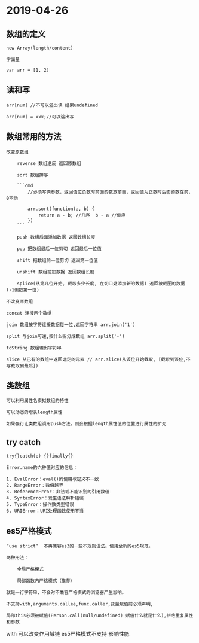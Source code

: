 # 2019-04-26

## 数组的定义

    new Array(length/content)

    字面量

    var arr = [1, 2]

## 读和写

    arr[num] //不可以溢出读 结果undefined

    arr[num] = xxx;//可以溢出写

## 数组常用的方法

    改变原数组

        reverse 数组逆反 返回原数组

        sort 数组排序

        ```cmd
            //必须写俩参数，返回值位负数时前面的数放前面，返回值为正数时后面的数在前，0不动

            arr.sort(function(a, b) {
                return a - b; //升序  b - a //倒序
            })
        ```

        push 数组后面添加数据 返回数组长度

        pop 把数组最后一位剪切 返回最后一位值

        shift 把数组前一位剪切 返回第一位值

        unshift 数组前加数据 返回数组长度

        splice(从第几位开始, 截取多少长度, 在切口处添加新的数据) 返回被截图的数据 (-1倒数第一位)

    不改变原数组

    concat 连接两个数组

    join 数组按字符连接数据每一位,返回字符串 arr.join('1')

    split 与join可逆,按什么拆分成数组 arr.split('-')

    toString 数组输出字符串

    slice 从已有的数组中返回选定的元素 // arr.slice(从该位开始截取, [截取到该位,不写截取到最后])

## 类数组

    可以利用属性名模拟数组的特性

    可以动态的增长length属性

    如果强行让类数组调用push方法，则会根据length属性值的位置进行属性的扩充

## try catch

    try{}catch(e) {}finally{}

    Error.name的六种值对应的信息：

    1. EvalError：eval()的使用与定义不一致
    2. RangeError：数值越界
    3. ReferenceError：非法或不能识别的引用数值
    4. SyntaxError：发生语法解析错误
    5. TypeError：操作数类型错误
    6. URIError：URI处理函数使用不当

## es5严格模式

    “use strict”  不再兼容es3的一些不规则语法。使用全新的es5规范。

    两种用法：

        全局严格模式

        局部函数内严格模式（推荐） 

    就是一行字符串，不会对不兼容严格模式的浏览器产生影响。

    不支持with,arguments.callee,func.caller,变量赋值前必须声明,

    局部this必须被赋值(Person.call(null/undefined) 赋值什么就是什么),拒绝重复属性和参数

with 可以改变作用域链 es5严格模式不支持 影响性能